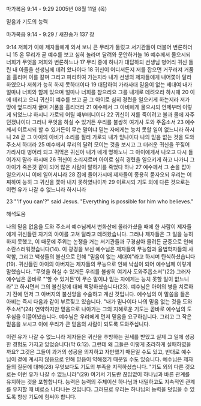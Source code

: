 마가복음 9:14 - 9:29 
2005년 08월 11일 (목)

믿음과 기도의 능력



마가복음 9:14 - 9:29 / 새찬송가 137 장


9:14 저희가 이에 제자들에게 와서 보니 큰 무리가 둘렀고 서기관들이 더불어 변론하더니 15 온 무리가 곧 예수를 보고 심히 놀라며 달려와 문안하거늘 16 예수께서 물으시되 너희가 무엇을 저희와 변론하느냐 17 무리 중에 하나가 대답하되 선생님 벙어리 귀신 들린 내 아들을 선생님께 데려 왔나이다 18 귀신이 어디서든지 저를 잡으면 거꾸러져 거품을 흘리며 이를 갈며 그리고 파리하여 가는지라 내가 선생의 제자들에게 내어쫓아 달라 하였으나 저희가 능히 하지 못하더이다 19 대답하여 가라사대 믿음이 없는 세대여 내가 얼마나 너희와 함께 있으며 얼마나 너희를 참으리요 그를 내게로 데려오라 하시매 20 이에 데리고 오니 귀신이 예수를 보고 곧 그 아이로 심히 경련을 일으키게 하는지라 저가 땅에 엎드러져 굴며 거품을 흘리더라 21 예수께서 그 아비에게 물으시되 언제부터 이렇게 되었느냐 하시니 가로되 어릴 때부터니이다 22 귀신이 저를 죽이려고 불과 물에 자주 던졌나이다 그러나 무엇을 하실 수 있거든 우리를 불쌍히 여기사 도와 주옵소서 23 예수께서 이르시되 할 수 있거든이 무슨 말이냐 믿는 자에게는 능치 못할 일이 없느니라 하시니 24 곧 그 아이의 아비가 소리를 질러 가로되 내가 믿나이다 나의 믿음 없는 것을 도와 주소서 하더라 25 예수께서 무리의 달려 모이는 것을 보시고 그 더러운 귀신을 꾸짖어 가라사대 벙어리 되고 귀먹은 귀신아 내가 네게 명하노니 그 아이에게서 나오고 다시 들어가지 말라 하시매 26 귀신이 소리지르며 아이로 심히 경련을 일으키게 하고 나가니 그 아이가 죽은것 같이 되어 많은 사람이 말하기를 죽었다 하나 27 예수께서 그 손을 잡아 일으키시니 이에 일어서니라 28 집에 들어가시매 제자들이 종용히 묻자오되 우리는 어찌하여 능히 그 귀신을 쫓아 내지 못하였나이까 29 이르시되 기도 외에 다른 것으로는 이런 유가 나갈 수 없느니라 하시니라

23 "'If you can'?" said Jesus. "Everything is possible for him who believes."

해석도움





나의 믿음 없음을 도와 주소서
예수님께서 변화산에 올라가셨을 때에 한 사람이 제자들에게 귀신들린 자기의 아이를 고쳐 달라고 데려왔습니다. 그러나 제자들은 그 일을 능히 하지 못했고, 이 때문에 주위는 논쟁을 거는 서기관들과 구경삼아 몰려든 군중으로 인해 소란스러워졌습니다(14). 이 광경을 보신 예수님은 제자들의 무능함과 율법학자들의 사악함, 그리고 백성들의 불신으로 인해 "믿음이 없는 세대여"라고 하시며 탄식하셨습니다(19). 귀신들린 아이의 아버지는 제자들의 무능으로 인해 낙심이 되어 예수님께 이렇게 말했습니다. "무엇을 하실 수 있거든 우리를 불쌍히 여기사 도와주옵소서"(22) 그러자 예수님은 곧바로 "'할 수 있거든'이 무슨 말이냐 믿는 자에게는 능치 못할 일이 없느니라"고 하시면서 그의 불신앙에 대해 책망하셨습니다(23). 예수님은 아이의 병을 치료하기 전에 먼저 그 아버지의 불신앙을 수술하고 계신 것입니다. 예수님의 이 말씀을 들은 아비는 즉시 다음과 같이 부르짖고 있습니다. "내가 믿나이다 나의 믿음 없는 것을 도와주소서"(24) 연약하지만 믿음으로 나아가는 그의 지혜로운 기도는 곧바로 예수님의 도우심을 이끌어냈습니다. 예수님은 우리에게 먼저 믿음을 요구하십니다. 그리고 그 작은 믿음을 보시고 이에 우리가 큰 믿음의 사람이 되도록 도와주십니다.

이런 유가 나갈 수 없느니라
제자들은 귀신을 추방하는 권세를 받았고 실제 그 일에 성공한 경험도 가지고 있었습니다(막 6:12). 그런데 왜 그들은 이렇게 초라하게 실패하였을까요? 그것은 그들이 과거의 성공을 의지하고 자만했기 때문일 수도 있고, 반대로 예수님이 곁에 계시지 않음으로 인해 믿음이 약해졌기 때문일 수도 있습니다. 예수님은 제자들의 질문에 대해(28) 무엇보다도 기도의 부족을 지적하셨습니다. "기도 외의 다른 것으로는 이런 유가 나갈 수 없느니라"(29) 여기서 기도란 끊임없이 하나님과 바른 관계를 유지하는 것을 포함합니다. 능력은 능력의 주체이신 하나님과 내밀하고도 지속적인 관계를 유지할 때 비로소 나타나는 것입니다. 그러므로 우리는 하나님의 능력을 덧입을 수 있도록 항상 기도에 힘써야 합니다.